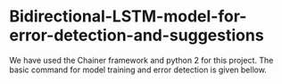 # Bidirectional-LSTM-model-for-error-detection-and-suggestions

We have used the Chainer framework and python 2 for this project. The basic command for model training and error detection is given bellow.

